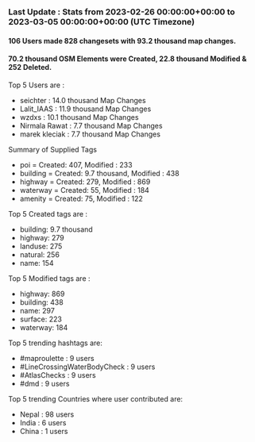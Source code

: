 ### Last Update : Stats from 2023-02-26 00:00:00+00:00 to 2023-03-05 00:00:00+00:00 (UTC Timezone)

#### 106 Users made 828 changesets with 93.2 thousand map changes.
#### 70.2 thousand OSM Elements were Created, 22.8 thousand Modified & 252 Deleted.

Top 5 Users are : 
- seichter : 14.0 thousand Map Changes
- Lalit_IAAS : 11.9 thousand Map Changes
- wzdxs : 10.1 thousand Map Changes
- Nirmala Rawat : 7.7 thousand Map Changes
- marek kleciak : 7.7 thousand Map Changes

Summary of Supplied Tags
- poi = Created: 407, Modified : 233
- building = Created: 9.7 thousand, Modified : 438
- highway = Created: 279, Modified : 869
- waterway = Created: 55, Modified : 184
- amenity = Created: 75, Modified : 122


Top 5 Created tags are :
- building: 9.7 thousand
- highway: 279
- landuse: 275
- natural: 256
- name: 154


Top 5 Modified tags are :
- highway: 869
- building: 438
- name: 297
- surface: 223
- waterway: 184


Top 5 trending hashtags are:
- #maproulette : 9 users
- #LineCrossingWaterBodyCheck : 9 users
- #AtlasChecks : 9 users
- #dmd : 9 users


Top 5 trending Countries where user contributed are:
- Nepal : 98 users
- India : 6 users
- China : 1 users

